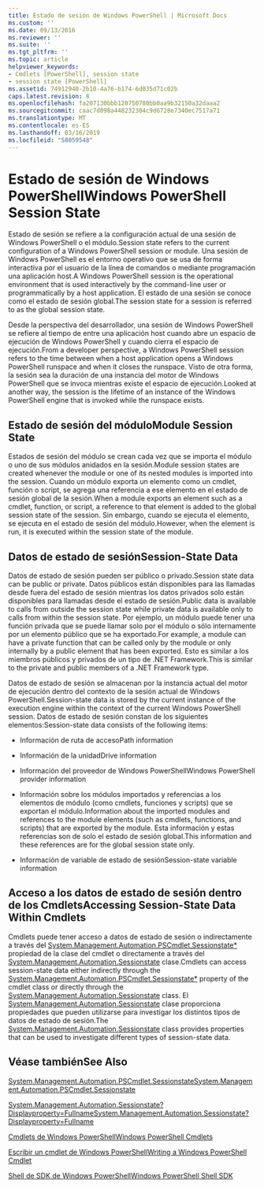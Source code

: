 ```yaml
---
title: Estado de sesión de Windows PowerShell | Microsoft Docs
ms.custom: ''
ms.date: 09/13/2016
ms.reviewer: ''
ms.suite: ''
ms.tgt_pltfrm: ''
ms.topic: article
helpviewer_keywords:
- Cmdlets [PowerShell], session state
- session state [PowerShell]
ms.assetid: 74912940-2b10-4a76-b174-6d035d71c02b
caps.latest.revision: 8
ms.openlocfilehash: fa207130bbb120750780bb0aa9b32150a32daaa2
ms.sourcegitcommit: caac7d098a448232304c9d6728e7340ec7517a71
ms.translationtype: MT
ms.contentlocale: es-ES
ms.lasthandoff: 03/16/2019
ms.locfileid: "58059548"
---
```

# <a name="windows-powershell-session-state"></a><span data-ttu-id="71103-102">Estado de sesión de Windows PowerShell</span><span class="sxs-lookup"><span data-stu-id="71103-102">Windows PowerShell Session State</span></span>

<span data-ttu-id="71103-103">Estado de sesión se refiere a la configuración actual de una sesión de Windows PowerShell o el módulo.</span><span class="sxs-lookup"><span data-stu-id="71103-103">Session state refers to the current configuration of a Windows PowerShell session or module.</span></span> <span data-ttu-id="71103-104">Una sesión de Windows PowerShell es el entorno operativo que se usa de forma interactiva por el usuario de la línea de comandos o mediante programación una aplicación host.</span><span class="sxs-lookup"><span data-stu-id="71103-104">A Windows PowerShell session is the operational environment that is used interactively by the command-line user or programmatically by a host application.</span></span> <span data-ttu-id="71103-105">El estado de una sesión se conoce como el estado de sesión global.</span><span class="sxs-lookup"><span data-stu-id="71103-105">The session state for a session is referred to as the global session state.</span></span>

<span data-ttu-id="71103-106">Desde la perspectiva del desarrollador, una sesión de Windows PowerShell se refiere al tiempo de entre una aplicación host cuando abre un espacio de ejecución de Windows PowerShell y cuando cierra el espacio de ejecución.</span><span class="sxs-lookup"><span data-stu-id="71103-106">From a developer perspective, a Windows PowerShell session refers to the time between when a host application opens a Windows PowerShell runspace and when it closes the runspace.</span></span> <span data-ttu-id="71103-107">Visto de otra forma, la sesión sea la duración de una instancia del motor de Windows PowerShell que se invoca mientras existe el espacio de ejecución.</span><span class="sxs-lookup"><span data-stu-id="71103-107">Looked at another way, the session is the lifetime of an instance of the Windows PowerShell engine that is invoked while the runspace exists.</span></span>

## <a name="module-session-state"></a><span data-ttu-id="71103-108">Estado de sesión del módulo</span><span class="sxs-lookup"><span data-stu-id="71103-108">Module Session State</span></span>

<span data-ttu-id="71103-109">Estados de sesión del módulo se crean cada vez que se importa el módulo o uno de sus módulos anidados en la sesión.</span><span class="sxs-lookup"><span data-stu-id="71103-109">Module session states are created whenever the module or one of its nested modules is imported into the session.</span></span> <span data-ttu-id="71103-110">Cuando un módulo exporta un elemento como un cmdlet, función o script, se agrega una referencia a ese elemento en el estado de sesión global de la sesión.</span><span class="sxs-lookup"><span data-stu-id="71103-110">When a module exports an element such as a cmdlet, function, or script, a reference to that element is added to the global session state of the session.</span></span> <span data-ttu-id="71103-111">Sin embargo, cuando se ejecuta el elemento, se ejecuta en el estado de sesión del módulo.</span><span class="sxs-lookup"><span data-stu-id="71103-111">However, when the element is run, it is executed within the session state of the module.</span></span>

## <a name="session-state-data"></a><span data-ttu-id="71103-112">Datos de estado de sesión</span><span class="sxs-lookup"><span data-stu-id="71103-112">Session-State Data</span></span>

<span data-ttu-id="71103-113">Datos de estado de sesión pueden ser público o privado.</span><span class="sxs-lookup"><span data-stu-id="71103-113">Session state data can be public or private.</span></span> <span data-ttu-id="71103-114">Datos públicos están disponibles para las llamadas desde fuera del estado de sesión mientras los datos privados solo están disponibles para llamadas desde el estado de sesión.</span><span class="sxs-lookup"><span data-stu-id="71103-114">Public data is available to calls from outside the session state while private data is available only to calls from within the session state.</span></span> <span data-ttu-id="71103-115">Por ejemplo, un módulo puede tener una función privada que se puede llamar solo por el módulo o sólo internamente por un elemento público que se ha exportado.</span><span class="sxs-lookup"><span data-stu-id="71103-115">For example, a module can have a private function that can be called only by the module or only internally by a public element that has been exported.</span></span> <span data-ttu-id="71103-116">Esto es similar a los miembros públicos y privados de un tipo de .NET Framework.</span><span class="sxs-lookup"><span data-stu-id="71103-116">This is similar to the private and public members of a .NET Framework type.</span></span>

<span data-ttu-id="71103-117">Datos de estado de sesión se almacenan por la instancia actual del motor de ejecución dentro del contexto de la sesión actual de Windows PowerShell.</span><span class="sxs-lookup"><span data-stu-id="71103-117">Session-state data is stored by the current instance of the execution engine within the context of the current Windows PowerShell session.</span></span> <span data-ttu-id="71103-118">Datos de estado de sesión constan de los siguientes elementos:</span><span class="sxs-lookup"><span data-stu-id="71103-118">Session-state data consists of the following items:</span></span>

- <span data-ttu-id="71103-119">Información de ruta de acceso</span><span class="sxs-lookup"><span data-stu-id="71103-119">Path information</span></span>

- <span data-ttu-id="71103-120">Información de la unidad</span><span class="sxs-lookup"><span data-stu-id="71103-120">Drive information</span></span>

- <span data-ttu-id="71103-121">Información del proveedor de Windows PowerShell</span><span class="sxs-lookup"><span data-stu-id="71103-121">Windows PowerShell provider information</span></span>

- <span data-ttu-id="71103-122">Información sobre los módulos importados y referencias a los elementos de módulo (como cmdlets, funciones y scripts) que se exportan el módulo.</span><span class="sxs-lookup"><span data-stu-id="71103-122">Information about the imported modules and references to the module elements (such as cmdlets, functions, and scripts) that are exported by the module.</span></span> <span data-ttu-id="71103-123">Esta información y estas referencias son de solo el estado de sesión global.</span><span class="sxs-lookup"><span data-stu-id="71103-123">This information and these references are for the global session state only.</span></span>

- <span data-ttu-id="71103-124">Información de variable de estado de sesión</span><span class="sxs-lookup"><span data-stu-id="71103-124">Session-state variable information</span></span>

## <a name="accessing-session-state-data-within-cmdlets"></a><span data-ttu-id="71103-125">Acceso a los datos de estado de sesión dentro de los Cmdlets</span><span class="sxs-lookup"><span data-stu-id="71103-125">Accessing Session-State Data Within Cmdlets</span></span>

<span data-ttu-id="71103-126">Cmdlets puede tener acceso a datos de estado de sesión o indirectamente a través del [System.Management.Automation.PSCmdlet.Sessionstate\*](/dotnet/api/System.Management.Automation.PSCmdlet.SessionState) propiedad de la clase del cmdlet o directamente a través del [ System.Management.Automation.Sessionstate](/dotnet/api/System.Management.Automation.SessionState) clase.</span><span class="sxs-lookup"><span data-stu-id="71103-126">Cmdlets can access session-state data either indirectly through the [System.Management.Automation.PSCmdlet.Sessionstate\*](/dotnet/api/System.Management.Automation.PSCmdlet.SessionState) property of the cmdlet class or directly through the [System.Management.Automation.Sessionstate](/dotnet/api/System.Management.Automation.SessionState) class.</span></span> <span data-ttu-id="71103-127">El [System.Management.Automation.Sessionstate](/dotnet/api/System.Management.Automation.SessionState) clase proporciona propiedades que pueden utilizarse para investigar los distintos tipos de datos de estado de sesión.</span><span class="sxs-lookup"><span data-stu-id="71103-127">The [System.Management.Automation.Sessionstate](/dotnet/api/System.Management.Automation.SessionState) class provides properties that can be used to investigate different types of session-state data.</span></span>

## <a name="see-also"></a><span data-ttu-id="71103-128">Véase también</span><span class="sxs-lookup"><span data-stu-id="71103-128">See Also</span></span>

[<span data-ttu-id="71103-129">System.Management.Automation.PSCmdlet.Sessionstate</span><span class="sxs-lookup"><span data-stu-id="71103-129">System.Management.Automation.PSCmdlet.Sessionstate</span></span>](/dotnet/api/System.Management.Automation.PSCmdlet.SessionState)

[<span data-ttu-id="71103-130">System.Management.Automation.Sessionstate?Displayproperty=Fullname</span><span class="sxs-lookup"><span data-stu-id="71103-130">System.Management.Automation.Sessionstate?Displayproperty=Fullname</span></span>](/dotnet/api/System.Management.Automation.SessionState)

[<span data-ttu-id="71103-131">Cmdlets de Windows PowerShell</span><span class="sxs-lookup"><span data-stu-id="71103-131">Windows PowerShell Cmdlets</span></span>](./cmdlet-overview.md)

[<span data-ttu-id="71103-132">Escribir un cmdlet de Windows PowerShell</span><span class="sxs-lookup"><span data-stu-id="71103-132">Writing a Windows PowerShell Cmdlet</span></span>](./writing-a-windows-powershell-cmdlet.md)

[<span data-ttu-id="71103-133">Shell de SDK de Windows PowerShell</span><span class="sxs-lookup"><span data-stu-id="71103-133">Windows PowerShell Shell SDK</span></span>](../windows-powershell-reference.md)
